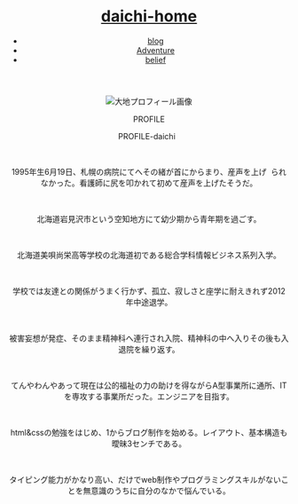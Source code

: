 <!DOCTYPE html>
<HTML lang="ja">
<head>
  <meta charset="utf-8">
  <title>daichi</title>
  <link rel="stylesheet" href="css/style.css">
</head>
<!--↓wrapper↓-->
<body>
<header>
<!-- ↓header↓ -->
<header>
  <div class="headline">
    <div class="top-text">
      <h1 class="top"><a href="index.html">daichi-home</a></h1>
    </div>
        <div class="navigation">
          <nav>
            <ul>
              <li class="btn-item"><a href="blog.html" name="blog" target="_self">blog</a></li>
              <li class="btn-item"><a href="adventure.html" name="冒険記" target="_self">Adventure</a></li>
              <li class="btn-item"><a href="belief.html" name="信念" target="_self">belief</a></li>
            </ul>
          </nav>
        </div>
    </div>
  </header>
<!--main-->
  <div class="container main">
    <div class="search">
      <!-- 記事検索機能をつけます -->
    </div>
    <div class="plofile">
        <div="plofile-daichiimg">
          <img class="plofile-img" src="images/daichi.jpg" alt="大地プロフィール画像">
        </div>
          <p>PROFILE</p>
          <p>PROFILE-daichi&nbsp;&nbsp;</p><br>
          <p>1995年生6月19日、札幌の病院にてへその緒が首にからまり、産声を上げ&nbsp;&nbsp;られなかった。看護師に尻を叩かれて初めて産声を上げたそうだ。</p><br>
          <p>北海道岩見沢市という空知地方にて幼少期から青年期を過ごす。</p><br>
          <p>北海道美唄尚栄高等学校の北海道初である総合学科情報ビジネス系列入学。</p><br>
          <p>学校では友達との関係がうまく行かず、孤立、寂しさと座学に耐えきれず2012年中途退学。<p><br>
          <p>被害妄想が発症、そのまま精神科へ連行され入院、精神科の中へ入りその後も入退院を繰り返す。<p><br>
          <p>てんやわんやあって現在は公的福祉の力の助けを得ながらA型事業所に通所、ITを専攻する事業所だった。エンジニアを目指す。<p><br>
          <p>html&cssの勉強をはじめ、1からブログ制作を始める。レイアウト、基本構造も曖昧3センチである。<p><br>
          <p>タイピング能力がかなり高い、だけでweb制作やプログラミングスキルがないことを無意識のうちに自分のなかで悩んでいる。</p>
    </div>

<body>
</html>
